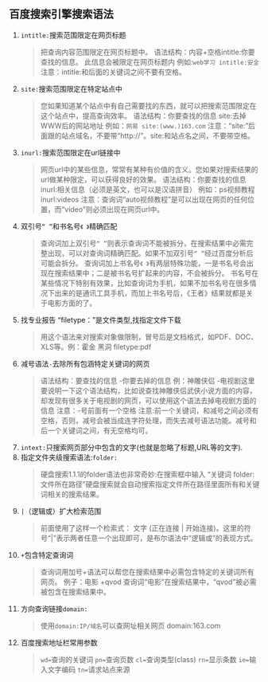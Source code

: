 ## 百度搜索引擎搜索语法

1. `intitle:`搜索范围限定在网页标题
    >把查询内容范围限定在网页标题中。
    语法结构：内容+空格intitle:你要查找的信息。
    此信息会被限定在网页标题内
    例如:`web学习 intitle:安全`
    注意：intitle:和后面的关键词之间不要有空格。
2. `site:`搜索范围限定在特定站点中
    >您如果知道某个站点中有自己需要找的东西，就可以把搜索范围限定在这个站点中，提高查询效率。
    语法结构：你要查找的信息 site:去掉WWW后的网站地址
    例如：`网易 site:(www.)163.com`
    注意：“site:”后面跟的站点域名，不要带“http://”。site:和站点名之间，不要带空格。
3. `inurl:`搜索范围限定在url链接中
    >网页url中的某些信息，常常有某种有价值的含义。您如果对搜索结果的url做某种限定，可以获得良好的效果。
    语法结构：你要查找的信息 inurl:相关信息（必须是英文，也可以是汉语拼音）
    例如：ps视频教程 inurl:videos
    注意：查询词“auto视频教程”是可以出现在网页的任何位置，而“video”则必须出现在网页url中。
4. 双引号`“ ”`和书名号`《 》`精确匹配
    >查询词加上双引号`“ ”`则表示查询词不能被拆分，在搜索结果中必需完整出现，可以对查询词精确匹配。如果不加双引号`“ ”`经过百度分析后可能会拆分。
    查询词加上书名号`《 》`有两层特殊功能，一是书名号会出现在搜索结果中；二是被书名号扩起来的内容，不会被拆分。 书名号在某些情况下特别有效果，比如查询词为手机，如果不加书名号在很多情况下出来的是通讯工具手机，而加上书名号后，《王者》结果就都是关于电影方面的了。
5. 找专业报告 “filetype：”是文件类型,找指定文件下载
    >用这个语法来对搜索对象做限制，冒号后是文档格式，如PDF、DOC、XLS等。例：霍金 黑洞 filetype:pdf
6. 减号语法`-`去除所有包涵特定关键词的网页
    >语法结构：要查找的信息 -你要去掉的信息
    例：神雕侠侣 -电视剧这里要说明一下这个语法结构，比如说查找神雕侠侣武侠小说方面的内容，却发现有很多关于电视剧的网页，可以使用这个语法去掉电视剧方面的信息 注意：-号前面有一个空格
    注意:前一个关键词，和减号之间必须有空格，否则，减号会被当成连字符处理，而失去减号语法功能。减号和后一个关键词之间，有无空格均可。
7. `intext:`只搜索网页部分中包含的文字(也就是忽略了标题,URL等的文字).
8. 指定文件夹级搜索语法:`folder:`
    >硬盘搜索1.1.1的folder语法也非常奇妙:在搜索框中输入 “关键词 folder:文件所在路径”硬盘搜索就会自动搜索指定文件所在路径里面所有和关键词相关的搜索结果。
9.  `|`（逻辑或）扩大检索范围
    >前面使用了这样一个检索式：
    文字 (正在连接 | 开始连接)。这里的符号“|”表示两者任意一个出现即可，是布尔语法中“逻辑或”的表现方式。
10. `+`包含特定查询词
    >查询词用加号+语法可以帮您在搜索结果中必需包含特定的关键词所有网页。
    例子：电影 +qvod
    查询词“电影”在搜索结果中，“qvod”被必需被包含在搜索结果中。
11. 方向查询链接`domain:`
    >使用`domain:IP/域名`可以查网址相关网页
    domain:163.com
12. 百度搜索地址栏常用参数
    >`wd=`查询的关键词
    >`pn=`查询页数
    >`cl=`查询类型(class)
    >`rn=`显示条数
    >`ie=`输入文字编码
    >`tn=`请求站点来源

 
 
